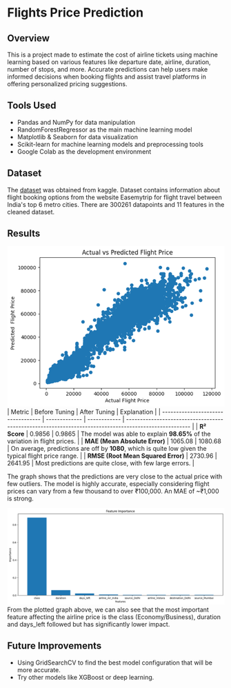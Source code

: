 # Flights Price Prediction

## Overview
This is a project made to  estimate the cost of airline tickets using machine learning based on various features like departure date, airline, duration, number of stops, and more. Accurate predictions can help users make informed decisions when booking flights and assist travel platforms in offering personalized pricing suggestions.

## Tools Used
- Pandas and NumPy for data manipulation
- RandomForestRegressor as the main machine learning model
- Matplotlib & Seaborn for data visualization
- Scikit-learn for machine learning models and preprocessing tools
- Google Colab as the development environment

## Dataset 
The [dataset](https://www.kaggle.com/datasets/shubhambathwal/flight-price-prediction) was obtained from kaggle. Dataset contains information about flight booking options from the website Easemytrip for flight travel between India's top 6 metro cities. There are 300261 datapoints and 11 features in the cleaned dataset.

## Results
![](https://github.com/IssabelAverina/PersonalProjects/blob/0c360051d16f0cb7e3b17416d57c6e7ad46d6ad4/FlightsPricePrediction/flight.png)
| Metric                             | Before Tuning | After Tuning | Explanation                                                                                           |
| ---------------------------------- | ------------- | ------------ | ----------------------------------------------------------------------------------------------------- |
| **R² Score**                       | 0.9856        | 0.9865       | The model was able to explain **98.65%** of the variation in flight prices.                           |
| **MAE (Mean Absolute Error)**      | 1065.08       | 1080.68      | On average, predictions are off by **1080**, which is quite low given the typical flight price range. |
| **RMSE (Root Mean Squared Error)** | 2730.96       | 2641.95      | Most predictions are quite close, with few large errors.                                              |

The graph shows that the predictions are very close to the actual price with few outliers.
The model is highly accurate, especially considering flight prices can vary from a few thousand to over ₹100,000. An MAE of ~₹1,000 is strong.

![](https://github.com/IssabelAverina/PersonalProjects/blob/e453f5f07a99d3196ba4cf9619a249140667709d/FlightsPricePrediction/features.png)
From the plotted graph above, we can also see that the most important feature affecting the airline price is the class (Economy/Business), duration and days_left followed but has significantly lower impact.

## Future Improvements
- Using GridSearchCV to find the best model configuration that will be more accurate.
- Try other models like XGBoost or deep learning.
